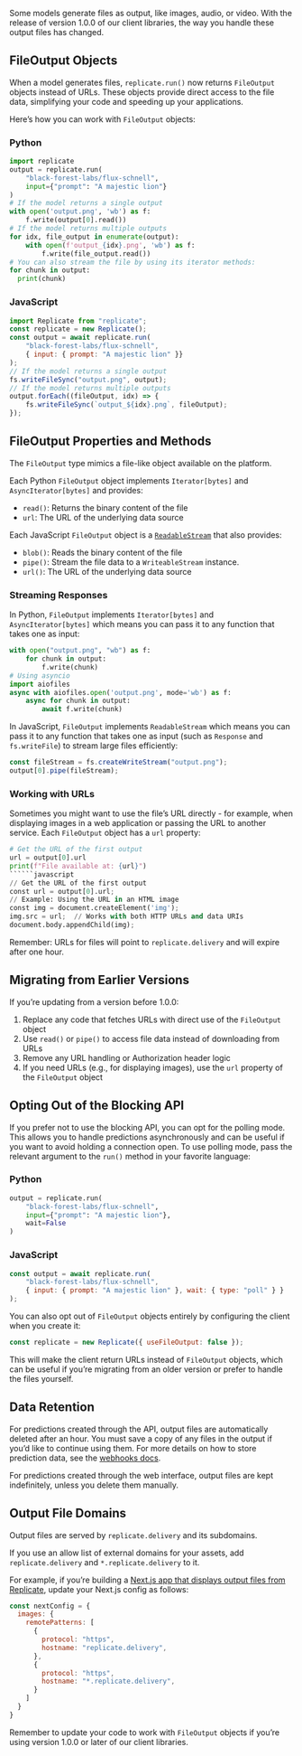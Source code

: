 Some models generate files as output, like images, audio, or video. With the release of version 1.0.0 of our client libraries, the way you handle these output files has changed.

[](#fileoutput-objects)FileOutput Objects
-----------------------------------------

When a model generates files, `replicate.run()` now returns `FileOutput` objects instead of URLs. These objects provide direct access to the file data, simplifying your code and speeding up your applications.

Here’s how you can work with `FileOutput` objects:

### [](#python)Python

```python
import replicate
output = replicate.run(
    "black-forest-labs/flux-schnell",
    input={"prompt": "A majestic lion"}
)
# If the model returns a single output
with open('output.png', 'wb') as f:
    f.write(output[0].read())
# If the model returns multiple outputs
for idx, file_output in enumerate(output):
    with open(f'output_{idx}.png', 'wb') as f:
        f.write(file_output.read())
# You can also stream the file by using its iterator methods:
for chunk in output:
  print(chunk)
```

### [](#javascript)JavaScript

```javascript
import Replicate from "replicate";
const replicate = new Replicate();
const output = await replicate.run(
    "black-forest-labs/flux-schnell",
    { input: { prompt: "A majestic lion" }}
);
// If the model returns a single output
fs.writeFileSync("output.png", output);
// If the model returns multiple outputs
output.forEach((fileOutput, idx) => {
    fs.writeFileSync(`output_${idx}.png`, fileOutput);
});
```

[](#fileoutput-properties-and-methods)FileOutput Properties and Methods
-----------------------------------------------------------------------

The `FileOutput` type mimics a file-like object available on the platform.

Each Python `FileOutput` object implements `Iterator[bytes]` and `AsyncIterator[bytes]` and provides:

*   `read()`: Returns the binary content of the file
*   `url`: The URL of the underlying data source

Each JavaScript `FileOutput` object is a [`ReadableStream`](https://developer.mozilla.org/en-US/docs/Web/API/Streams_API/Using_readable_streams) that also provides:

*   `blob()`: Reads the binary content of the file
*   `pipe()`: Stream the file data to a `WriteableStream` instance.
*   `url()`: The URL of the underlying data source

### [](#streaming-responses)Streaming Responses

In Python, `FileOutput` implements `Iterator[bytes]` and `AsyncIterator[bytes]` which means you can pass it to any function that takes one as input:

```python
with open("output.png", "wb") as f:
    for chunk in output:
        f.write(chunk)
# Using asyncio
import aiofiles
async with aiofiles.open('output.png', mode='wb') as f:
    async for chunk in output:
        await f.write(chunk)
```

In JavaScript, `FileOutput` implements `ReadableStream` which means you can pass it to any function that takes one as input (such as `Response` and `fs.writeFile`) to stream large files efficiently:

```javascript
const fileStream = fs.createWriteStream("output.png");
output[0].pipe(fileStream);
```

### [](#working-with-urls)Working with URLs

Sometimes you might want to use the file’s URL directly - for example, when displaying images in a web application or passing the URL to another service. Each `FileOutput` object has a `url` property:

```python
# Get the URL of the first output
url = output[0].url
print(f"File available at: {url}")
``````javascript
// Get the URL of the first output
const url = output[0].url;
// Example: Using the URL in an HTML image
const img = document.createElement('img');
img.src = url;  // Works with both HTTP URLs and data URIs
document.body.appendChild(img);
```

Remember: URLs for files will point to `replicate.delivery` and will expire after one hour.

[](#migrating-from-earlier-versions)Migrating from Earlier Versions
-------------------------------------------------------------------

If you’re updating from a version before 1.0.0:

1.  Replace any code that fetches URLs with direct use of the `FileOutput` object
2.  Use `read()` or `pipe()` to access file data instead of downloading from URLs
3.  Remove any URL handling or Authorization header logic
4.  If you need URLs (e.g., for displaying images), use the `url` property of the `FileOutput` object

[](#opting-out-of-the-blocking-api)Opting Out of the Blocking API
-----------------------------------------------------------------

If you prefer not to use the blocking API, you can opt for the polling mode. This allows you to handle predictions asynchronously and can be useful if you want to avoid holding a connection open. To use polling mode, pass the relevant argument to the `run()` method in your favorite language:

### [](#python-1)Python

```python
output = replicate.run(
    "black-forest-labs/flux-schnell",
    input={"prompt": "A majestic lion"},
    wait=False
)
```

### [](#javascript-1)JavaScript

```javascript
const output = await replicate.run(
    "black-forest-labs/flux-schnell",
    { input: { prompt: "A majestic lion" }, wait: { type: "poll" } }
);
```

You can also opt out of `FileOutput` objects entirely by configuring the client when you create it:

```javascript
const replicate = new Replicate({ useFileOutput: false });
```

This will make the client return URLs instead of `FileOutput` objects, which can be useful if you’re migrating from an older version or prefer to handle the files yourself.

[](#data-retention)Data Retention
---------------------------------

For predictions created through the API, output files are automatically deleted after an hour. You must save a copy of any files in the output if you’d like to continue using them. For more details on how to store prediction data, see the [webhooks docs](/docs/topics/webhooks).

For predictions created through the web interface, output files are kept indefinitely, unless you delete them manually.

[](#output-file-domains)Output File Domains
-------------------------------------------

Output files are served by `replicate.delivery` and its subdomains.

If you use an allow list of external domains for your assets, add `replicate.delivery` and `*.replicate.delivery` to it.

For example, if you’re building a [Next.js app that displays output files from Replicate](/docs/get-started/nextjs), update your Next.js config as follows:

```javascript
const nextConfig = {
  images: {
    remotePatterns: [
      {
        protocol: "https",
        hostname: "replicate.delivery",
      },
      {
        protocol: "https",
        hostname: "*.replicate.delivery",
      }
    ]
  }
}
```

Remember to update your code to work with `FileOutput` objects if you’re using version 1.0.0 or later of our client libraries.